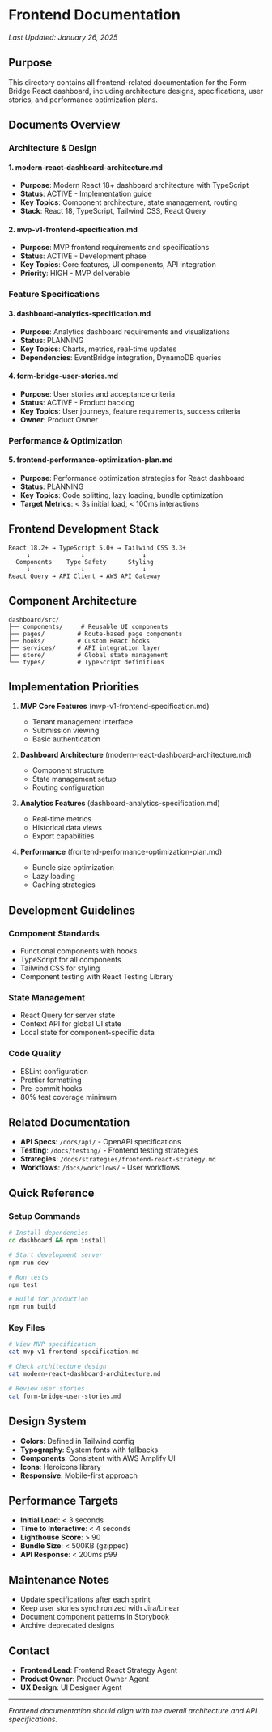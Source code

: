 # Frontend Documentation

*Last Updated: January 26, 2025*

## Purpose

This directory contains all frontend-related documentation for the Form-Bridge React dashboard, including architecture designs, specifications, user stories, and performance optimization plans.

## Documents Overview

### Architecture & Design

#### 1. **modern-react-dashboard-architecture.md**
- **Purpose**: Modern React 18+ dashboard architecture with TypeScript
- **Status**: ACTIVE - Implementation guide
- **Key Topics**: Component architecture, state management, routing
- **Stack**: React 18, TypeScript, Tailwind CSS, React Query

#### 2. **mvp-v1-frontend-specification.md**
- **Purpose**: MVP frontend requirements and specifications
- **Status**: ACTIVE - Development phase
- **Key Topics**: Core features, UI components, API integration
- **Priority**: HIGH - MVP deliverable

### Feature Specifications

#### 3. **dashboard-analytics-specification.md**
- **Purpose**: Analytics dashboard requirements and visualizations
- **Status**: PLANNING
- **Key Topics**: Charts, metrics, real-time updates
- **Dependencies**: EventBridge integration, DynamoDB queries

#### 4. **form-bridge-user-stories.md**
- **Purpose**: User stories and acceptance criteria
- **Status**: ACTIVE - Product backlog
- **Key Topics**: User journeys, feature requirements, success criteria
- **Owner**: Product Owner

### Performance & Optimization

#### 5. **frontend-performance-optimization-plan.md**
- **Purpose**: Performance optimization strategies for React dashboard
- **Status**: PLANNING
- **Key Topics**: Code splitting, lazy loading, bundle optimization
- **Target Metrics**: < 3s initial load, < 100ms interactions

## Frontend Development Stack

```
React 18.2+ → TypeScript 5.0+ → Tailwind CSS 3.3+
     ↓              ↓                ↓
  Components    Type Safety      Styling
     ↓              ↓                ↓
React Query → API Client → AWS API Gateway
```

## Component Architecture

```
dashboard/src/
├── components/     # Reusable UI components
├── pages/         # Route-based page components
├── hooks/         # Custom React hooks
├── services/      # API integration layer
├── store/         # Global state management
└── types/         # TypeScript definitions
```

## Implementation Priorities

1. **MVP Core Features** (mvp-v1-frontend-specification.md)
   - Tenant management interface
   - Submission viewing
   - Basic authentication

2. **Dashboard Architecture** (modern-react-dashboard-architecture.md)
   - Component structure
   - State management setup
   - Routing configuration

3. **Analytics Features** (dashboard-analytics-specification.md)
   - Real-time metrics
   - Historical data views
   - Export capabilities

4. **Performance** (frontend-performance-optimization-plan.md)
   - Bundle size optimization
   - Lazy loading
   - Caching strategies

## Development Guidelines

### Component Standards
- Functional components with hooks
- TypeScript for all components
- Tailwind CSS for styling
- Component testing with React Testing Library

### State Management
- React Query for server state
- Context API for global UI state
- Local state for component-specific data

### Code Quality
- ESLint configuration
- Prettier formatting
- Pre-commit hooks
- 80% test coverage minimum

## Related Documentation

- **API Specs**: `/docs/api/` - OpenAPI specifications
- **Testing**: `/docs/testing/` - Frontend testing strategies
- **Strategies**: `/docs/strategies/frontend-react-strategy.md`
- **Workflows**: `/docs/workflows/` - User workflows

## Quick Reference

### Setup Commands
```bash
# Install dependencies
cd dashboard && npm install

# Start development server
npm run dev

# Run tests
npm test

# Build for production
npm run build
```

### Key Files
```bash
# View MVP specification
cat mvp-v1-frontend-specification.md

# Check architecture design
cat modern-react-dashboard-architecture.md

# Review user stories
cat form-bridge-user-stories.md
```

## Design System

- **Colors**: Defined in Tailwind config
- **Typography**: System fonts with fallbacks
- **Components**: Consistent with AWS Amplify UI
- **Icons**: Heroicons library
- **Responsive**: Mobile-first approach

## Performance Targets

- **Initial Load**: < 3 seconds
- **Time to Interactive**: < 4 seconds
- **Lighthouse Score**: > 90
- **Bundle Size**: < 500KB (gzipped)
- **API Response**: < 200ms p99

## Maintenance Notes

- Update specifications after each sprint
- Keep user stories synchronized with Jira/Linear
- Document component patterns in Storybook
- Archive deprecated designs

## Contact

- **Frontend Lead**: Frontend React Strategy Agent
- **Product Owner**: Product Owner Agent
- **UX Design**: UI Designer Agent

---
*Frontend documentation should align with the overall architecture and API specifications.*